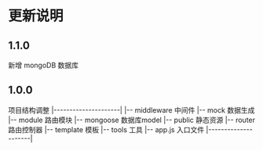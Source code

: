 # 更新说明

## 1.1.0
新增 mongoDB 数据库

## 1.0.0
项目结构调整
|---------------------|
|-- middleware 中间件
|-- mock 数据生成
|-- module 路由模块
|-- mongoose 数据库model
|-- public 静态资源
|-- router 路由控制器
|-- template 模板
|-- tools 工具
|-- app.js 入口文件
|---------------------|
